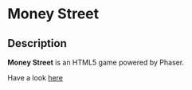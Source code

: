 # Money Street

## Description

**Money Street** is an HTML5 game powered by Phaser.

Have a look [here](https://www.youtube.com/watch?v=JqG11xpKWEQ)

